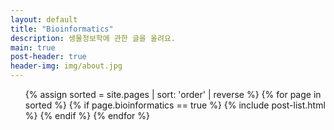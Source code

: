 ```yaml
---
layout: default
title: "Bioinformatics"
description: 생물정보학에 관한 글을 올려요.
main: true
post-header: true
header-img: img/about.jpg
---
```


<ul class="catalogue">
{% assign sorted = site.pages | sort: 'order' | reverse %}
{% for page in sorted %}
{% if page.bioinformatics == true %}
{% include post-list.html %}
{% endif %}
{% endfor %}
</ul>

